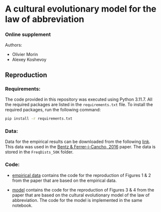 # A cultural evolutionary model for the law of abbreviation
### **Online supplement**

Authors: 

- Olivier Morin
- Alexey Koshevoy



## Reproduction 

### Requirements:

The code provided in this repository was executed using Python 3.11.7. All the required packages are listed in the `requirements.txt` file. To install the required packages, run the following command:

```bash
pip install -r requirements.txt
```

### Data:

Data for the empirical results can be downloaded from the following [link](http://www.christianbentz.de/AdaptiveLanguages/AdaptLang.zip). This data was used in the [Bentz & Ferrer-i-Cancho, 2016](https://publikationen.uni-tuebingen.de/xmlui/handle/10900/68639) paper. The data is stored in the `FreqDists_50K` folder.

### Code:

- [empirical data](https://github.com/alexeykosh/2023-dripf-model/blob/main/notebooks/empirical_data.ipynb) contains the code for the reproduction of Figures 1 & 2 from the paper that are based on the empirical data.

- [model](https://github.com/alexeykosh/2023-dripf-model/blob/main/notebooks/model.ipynb) contains the code for the reproduction of Figures 3 & 4 from the paper that are based on the cultural evolutionary model of the law of abbreviation. The code for the model is implemented in the same notebook.
